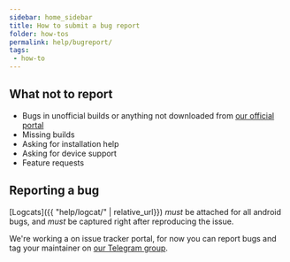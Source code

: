```yaml
---
sidebar: home_sidebar
title: How to submit a bug report
folder: how-tos
permalink: help/bugreport/
tags:
 - how-to
---
```


## What not to report
  - Bugs in unofficial builds or anything not downloaded from [our official portal](https://download.pixelexperience.org/)
  - Missing builds
  - Asking for installation help
  - Asking for device support
  - Feature requests

## Reporting a bug

[Logcats]({{ "help/logcat/" | relative_url}}) *must* be attached for all android bugs, and *must* be captured right after reproducing the issue.

We're working a on issue tracker portal, for now you can report bugs and tag your maintainer on [our Telegram group](https://t.me/pixelexperiencechat).

